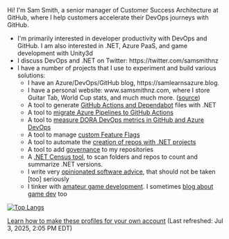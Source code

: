 Hi! I'm Sam Smith, a senior manager of Customer Success Architecture at GitHub, where I help customers accelerate their DevOps journeys with GitHub.  

<ul>
    <li>
        I'm primarily interested in developer productivity with DevOps and GitHub. I am also interested in .NET, Azure PaaS, and game development with Unity3d
    </li>
    <li>
        I discuss DevOps and .NET on Twitter: https://twitter.com/samsmithnz
    </li>
    <li>      
         I have a number of projects that I use to experiment and build various solutions:
        <ul>
            <li>
            I have an Azure/DevOps/GitHub blog, https://samlearnsazure.blog. 
            </li>
            <li>
            I have a personal website: www.samsmithnz.com, where I store Guitar Tab, World Cup stats, and much much more. (<a href="https://github.com/SamSmithNZ-dotcom">source</a>)
            </li>
            <li>
            A tool to generate <a href="https://github.com/samsmithnz/GitHubActionsDotNet">GitHub Actions and Dependabot</a> files with .NET 
            </li>
            <li>
            A tool to <a href="https://github.com/samsmithnz/AzurePipelinesToGitHubActionsConverter">migrate Azure Pipelines to GitHub Actions</a>
            </li>
            <li>
            A tool to <a href="https://github.com/samsmithnz/DevOpsMetrics">measure DORA DevOps metrics in GitHub and Azure DevOps</a> 
            </li>
            <li>
            A tool to manage <a href="https://github.com/samsmithnz/SamsFeatureFlags">custom Feature Flags</a>
            </li>
            <li>
            A tool to automate the <a href="https://github.com/samsmithnz/RepoAutomation">creation of repos with .NET projects</a> 
            </li>
            <li>
            A tool to add <a href="https://github.com/samsmithnz/RepoGovernance">governance</a> to my repositories  
            </li>
            <li>
            A <a href="https://github.com/samsmithnz/DotNetCensus">.NET Census tool</a>, to scan folders and repos to count and summarize .NET versions.
            </li>
            <li>
            I write very <a href="https://github.com/samsmithnz/OpinionatedSoftwareAdvice">opinionated software advice</a>, that should not be taken [too] seriously
            </li>
            <li>
            I tinker with <a href="https://github.com/samsmithnz/BattleSimulator">amateur game development</a>. I sometimes <a href="https://turnbasedengine.blogspot.com/">blog about game dev</a> too
            </li>
        </ul>
    </li>
</ul>

[![Top Langs](https://github-readme-stats.vercel.app/api/top-langs/?username=samsmithnz)](https://github.com/anuraghazra/github-readme-stats)

<a href="https://medium.com/@th.guibert/how-to-create-a-self-updating-readme-md-for-your-github-profile-f8b05744ca91">Learn how to make these profiles for your own account</a> (Last refreshed: Jul 3, 2025, 2:05 PM EDT)

<!--[![SamSmithNZ's github stats](https://github-readme-stats.vercel.app/api?username=samsmithnz)](https://github.com/anuraghazra/github-readme-stats)-->
